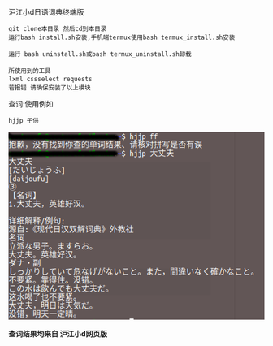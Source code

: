 沪江小d日语词典终端版
```
git clone本目录 然后cd到本目录
运行bash install.sh安装,手机端termux使用bash termux_install.sh安装

运行 bash uninstall.sh或bash termux_uninstall.sh卸载

所使用到的工具
lxml cssselect requests
若报错 请确保安装了以上模块
```
查词:使用例如
```
hjjp 子供
```

![](https://github.com/Asutorufa/hujiang-japanese-dict/raw/master/%E6%BC%94%E7%A4%BA.png)

**查词结果均来自 沪江小d网页版**
